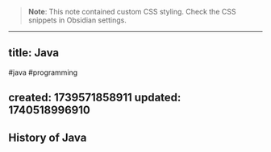 
> **Note**: This note contained custom CSS styling. Check the CSS snippets in Obsidian settings.

---
title: Java
---

#java #programming

created: 1739571858911
updated: 1740518996910
---


<!--#region styles-->

<!--#endregion-->

## History of Java